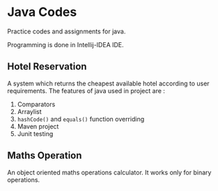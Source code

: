 # Java Codes
Practice codes and assignments for java.

Programming is done in Intellij-IDEA IDE.

## Hotel Reservation
 A system which returns the cheapest available hotel according to user requirements.
 The features of java used in project are :
  1. Comparators
  2. Arraylist
  3. `hashCode()` and `equals()` function overriding
  4. Maven project
  5. Junit testing
  
## Maths Operation
  An object oriented maths operations calculator. It works only for binary operations.
 
 
                        
                                                                                                
                                                                                  
                                                                               
                                                                               
                                                                               
                                                                               
                                                                               
                                                                               
